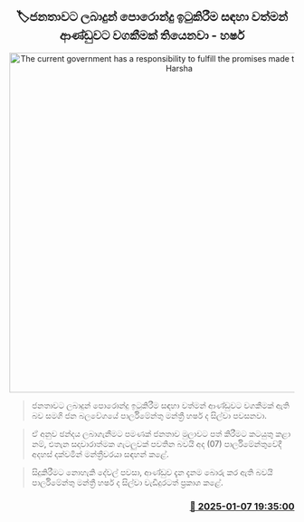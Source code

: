 <p align='center'><b><h2 align='center' title='The current government has a responsibility to fulfill the promises made to the people - Harsha'>🏷ජනතාවට ලබාදුන් පොරොන්දු ඉටුකිරීම සඳහා වත්මන් ආණ්ඩුවට වගකීමක් තියෙනවා - හර්ෂ</h2></b></p>
<p align='center'><img src='https://helakuru.sgp1.cdn.digitaloceanspaces.com/esana/images/lib/harsha-de-silva-parliment-n-archived.jpg' width='600' alt='The current government has a responsibility to fulfill the promises made to the people - Harsha'></p>

> ජනතාවට ලබාදුන් පොරොන්දු ඉටුකිරීම සඳහා වත්මන් ආණ්ඩුවට වගකීමක් ඇති බව සමගි ජන බලවේගයේ පාර්ලිමේන්තු මන්ත්‍රී හර්ෂ ද සිල්වා පවසනවා.

> ඒ අනුව ඡන්දය ලබාගැනීමට පමණක් ජනතාව මුලාවට පත් කිරීමට කටයුතු කළා නම්, එතැන සදාචාරාත්මක ගැටලුවක් පවතින බවයි අද (07) පාර්ලිමේන්තුවේදී අදහස් දක්වමින් මන්ත්‍රීවරයා සඳහන් කළේ.

> සිදුකිරීමට නොහැකි දේවල් පවසා, ආණ්ඩුව දැන දැනම බොරු කර ඇති බවයි පාර්ලිමේන්තු මන්ත්‍රී හර්ෂ ද සිල්වා වැඩිදුරටත් ප්‍රකාශ කළේ.



<h3 align='right'><a href='https://www.helakuru.lk/esana/p/106396/'>📅 2025-01-07 19:35:00</a></h3>
